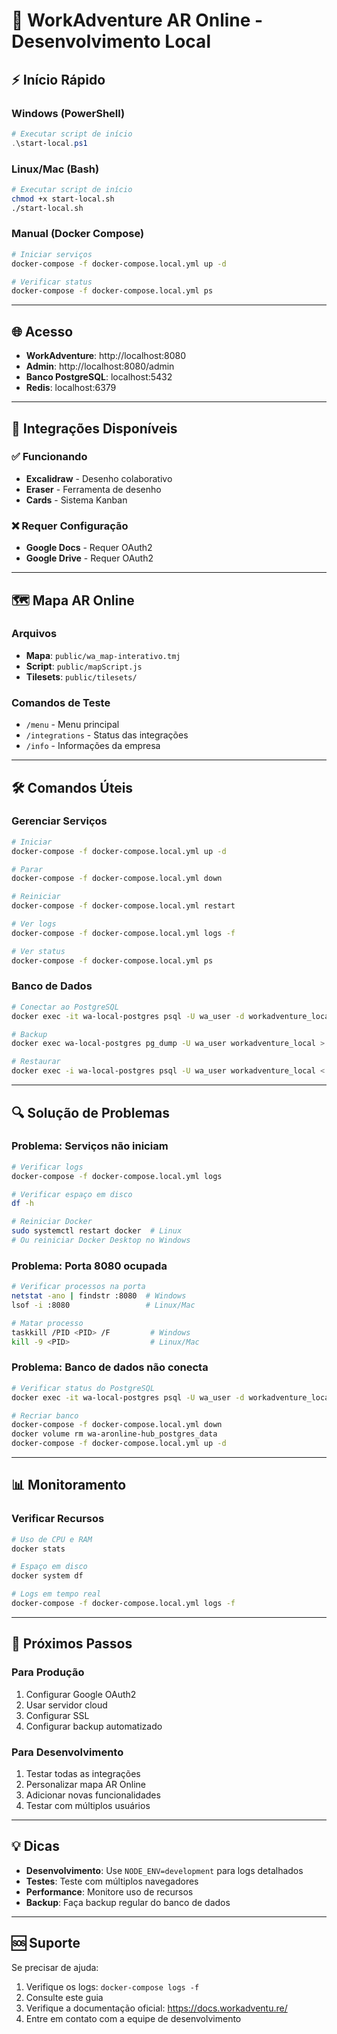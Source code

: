 # 🚀 WorkAdventure AR Online - Desenvolvimento Local

## ⚡ **Início Rápido**

### **Windows (PowerShell)**
```powershell
# Executar script de início
.\start-local.ps1
```

### **Linux/Mac (Bash)**
```bash
# Executar script de início
chmod +x start-local.sh
./start-local.sh
```

### **Manual (Docker Compose)**
```bash
# Iniciar serviços
docker-compose -f docker-compose.local.yml up -d

# Verificar status
docker-compose -f docker-compose.local.yml ps
```

---

## 🌐 **Acesso**

- **WorkAdventure**: http://localhost:8080
- **Admin**: http://localhost:8080/admin
- **Banco PostgreSQL**: localhost:5432
- **Redis**: localhost:6379

---

## 🎯 **Integrações Disponíveis**

### **✅ Funcionando**
- **Excalidraw** - Desenho colaborativo
- **Eraser** - Ferramenta de desenho
- **Cards** - Sistema Kanban

### **❌ Requer Configuração**
- **Google Docs** - Requer OAuth2
- **Google Drive** - Requer OAuth2

---

## 🗺️ **Mapa AR Online**

### **Arquivos**
- **Mapa**: `public/wa_map-interativo.tmj`
- **Script**: `public/mapScript.js`
- **Tilesets**: `public/tilesets/`

### **Comandos de Teste**
- `/menu` - Menu principal
- `/integrations` - Status das integrações
- `/info` - Informações da empresa

---

## 🛠️ **Comandos Úteis**

### **Gerenciar Serviços**
```bash
# Iniciar
docker-compose -f docker-compose.local.yml up -d

# Parar
docker-compose -f docker-compose.local.yml down

# Reiniciar
docker-compose -f docker-compose.local.yml restart

# Ver logs
docker-compose -f docker-compose.local.yml logs -f

# Ver status
docker-compose -f docker-compose.local.yml ps
```

### **Banco de Dados**
```bash
# Conectar ao PostgreSQL
docker exec -it wa-local-postgres psql -U wa_user -d workadventure_local

# Backup
docker exec wa-local-postgres pg_dump -U wa_user workadventure_local > backup.sql

# Restaurar
docker exec -i wa-local-postgres psql -U wa_user workadventure_local < backup.sql
```

---

## 🔍 **Solução de Problemas**

### **Problema: Serviços não iniciam**
```bash
# Verificar logs
docker-compose -f docker-compose.local.yml logs

# Verificar espaço em disco
df -h

# Reiniciar Docker
sudo systemctl restart docker  # Linux
# Ou reiniciar Docker Desktop no Windows
```

### **Problema: Porta 8080 ocupada**
```bash
# Verificar processos na porta
netstat -ano | findstr :8080  # Windows
lsof -i :8080                 # Linux/Mac

# Matar processo
taskkill /PID <PID> /F         # Windows
kill -9 <PID>                  # Linux/Mac
```

### **Problema: Banco de dados não conecta**
```bash
# Verificar status do PostgreSQL
docker exec -it wa-local-postgres psql -U wa_user -d workadventure_local

# Recriar banco
docker-compose -f docker-compose.local.yml down
docker volume rm wa-aronline-hub_postgres_data
docker-compose -f docker-compose.local.yml up -d
```

---

## 📊 **Monitoramento**

### **Verificar Recursos**
```bash
# Uso de CPU e RAM
docker stats

# Espaço em disco
docker system df

# Logs em tempo real
docker-compose -f docker-compose.local.yml logs -f
```

---

## 🎉 **Próximos Passos**

### **Para Produção**
1. Configurar Google OAuth2
2. Usar servidor cloud
3. Configurar SSL
4. Configurar backup automatizado

### **Para Desenvolvimento**
1. Testar todas as integrações
2. Personalizar mapa AR Online
3. Adicionar novas funcionalidades
4. Testar com múltiplos usuários

---

## 💡 **Dicas**

- **Desenvolvimento**: Use `NODE_ENV=development` para logs detalhados
- **Testes**: Teste com múltiplos navegadores
- **Performance**: Monitore uso de recursos
- **Backup**: Faça backup regular do banco de dados

---

## 🆘 **Suporte**

Se precisar de ajuda:
1. Verifique os logs: `docker-compose logs -f`
2. Consulte este guia
3. Verifique a documentação oficial: https://docs.workadventu.re/
4. Entre em contato com a equipe de desenvolvimento
